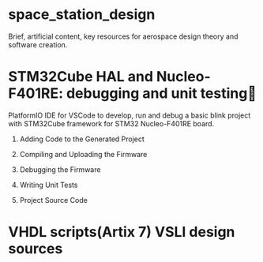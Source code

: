 # space_station_design
Brief, artificial content, key resources for aerospace design theory and software creation.

# STM32Cube HAL and Nucleo-F401RE: debugging and unit testing
PlatformIO IDE for VSCode to develop, run and debug a basic blink project with STM32Cube framework for STM32 Nucleo-F401RE board.

1) Adding Code to the Generated Project

2) Compiling and Uploading the Firmware

3) Debugging the Firmware

4) Writing Unit Tests

5) Project Source Code

# VHDL scripts(Artix 7) VSLI design sources
